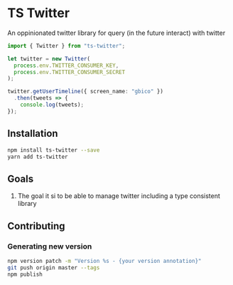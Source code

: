 # TS Twitter

An oppinionated twitter library for query (in the future interact) with twitter

```typescript
import { Twitter } from "ts-twitter";

let twitter = new Twitter(
  process.env.TWITTER_CONSUMER_KEY,
  process.env.TWITTER_CONSUMER_SECRET
);

twitter.getUserTimeline({ screen_name: "gbico" })
  .then(tweets => {
    console.log(tweets);
});
```

## Installation

```sh
npm install ts-twitter --save
yarn add ts-twitter
```

## Goals

1. The goal it si to be able to manage twitter including a type consistent library

## Contributing

### Generating new version

```bash
npm version patch -m "Version %s - {your version annotation}"
git push origin master --tags
npm publish
```
